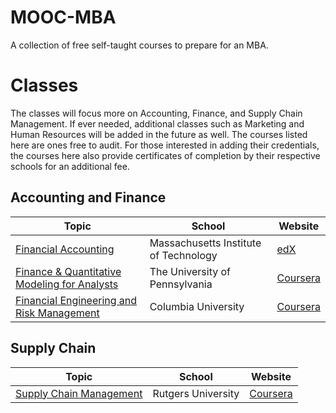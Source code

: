 # MOOC-MBA
A collection of free self-taught courses to prepare for an MBA.

# Classes

The classes will focus more on Accounting, Finance, and Supply Chain Management. If ever needed, additional classes such as Marketing and Human Resources will be added in the future as well. The courses listed here are ones free to audit. For those interested in adding their credentials, the courses here also provide certificates of completion by their respective schools for an additional fee.

## Accounting and Finance

| Topic | School | Website |
| ------- | ------- | ------- |
| [Financial Accounting](https://learning.edx.org/course/course-v1:MITx+15.516x+1T2022/home) | Massachusetts Institute of Technology | [edX](https://www.edx.org/) |
| [Finance & Quantitative Modeling for Analysts](https://www.coursera.org/specializations/finance-quantitative-modeling-analysts) | The University of Pennsylvania | [Coursera](https://www.coursera.org/) |
| [Financial Engineering and Risk Management](https://www.coursera.org/specializations/financialengineering) | Columbia University | [Coursera](https://www.coursera.org/) |


## Supply Chain

| Topic | School | Website |
| ------- | ------- | ------- |
| [Supply Chain Management](https://www.coursera.org/specializations/supply-chain-management?) | Rutgers University | [Coursera](https://www.coursera.org/) |
